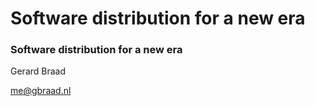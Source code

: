 # Software distribution for a new era

### Software distribution for a new era
Gerard Braad

me@gbraad.nl


## 
